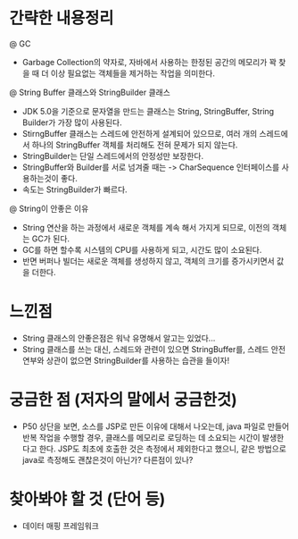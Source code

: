 # 간략한 내용정리

@ GC
- Garbage Collection의 약자로, 자바에서 사용하는 한정된 공간의 메모리가 꽉 찾을 때 더 이상 필요없는 객체들을 제거하는 작업을 의미한다.

@ String Buffer 클래스와 StringBuilder 클래스
- JDK 5.0을 기준으로 문자열을 만드는 클래스는 String, StringBuffer, String Builder가 가장 많이 사용된다.
- StirngBuffer 클래스는 스레드에 안전하게 설계되어 있으므로, 여러 개의 스레드에서 하나의 StringBuffer 객체를 처리해도 전혀 문제가 되지 않는다.
- StringBuilder는 단일 스레드에서의 안정성만 보장한다.
- StringBuffer와 Builder를 서로 넘겨줄 때는 -> CharSequence 인터페이스를 사용하는것이 좋다.
- 속도는 StringBuilder가 빠르다.

@ String이 안좋은 이유
- String 연산을 하는 과정에서 새로운 객체를 계속 해서 가지게 되므로, 이전의 객체는 GC가 된다.
- GC를 하면 할수록 시스템의 CPU를 사용하게 되고, 시간도 많이 소요된다.
- 반면 버퍼나 빌더는 새로운 객체를 생성하지 않고, 객체의 크기를 증가시키면서 값을 더한다.

# 느낀점
- String 클래스의 안좋은점은 워낙 유명해서 알고는 있었다...
- String 클래스를 쓰는 대신, 스레드와 관련이 있으면 StringBuffer를, 스레드 안전 연부와 상관이 없으면 StringBuilder를 사용하는 습관을 들이자!

# 궁금한 점 (저자의 말에서 궁금한것)
- P50 상단을 보면, 소스를 JSP로 만든 이유에 대해서 나오는데, java 파일로 만들어 반복 작업을 수행할 경우, 클래스를 메모리로 로딩하는 데 소요되는 시간이 발생한다고 한다. JSP도 최초에 호출한 것은 측정에서 제외한다고 했으니, 같은 방법으로 java로 측정해도 괜찮은것이 아닌가? 다른점이 있나?


# 찾아봐야 할 것 (단어 등)
- 데이터 매핑 프레임워크  
